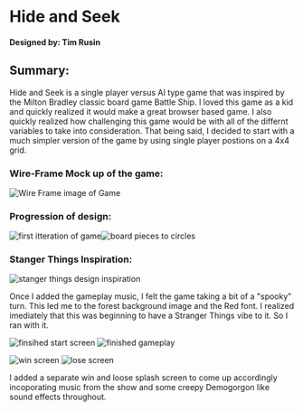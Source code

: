 # Hide and Seek
#### Designed by: Tim Rusin

## Summary:


Hide and Seek is a single player versus AI type game that was inspired by the Milton Bradley classic board game Battle Ship. I loved this game as a kid and quickly realized it would make a great browser based game.  I also quickly realized how challenging this game would be with all of the  differnt variables to take into consideration.  That being said, I decided to start with a much simpler version of the game by using single player postions on a 4x4 grid.

### Wire-Frame Mock up of the game:
![Wire Frame image of Game](https://github.com/timrusin/HideAndSeek/blob/main/images/HideandSeekMock.png)

### Progression of design:
![first itteration of game](https://github.com/timrusin/HideAndSeek/blob/main/images/initial_design.jpg)![board pieces to circles](https://github.com/timrusin/HideAndSeek/blob/main/images/to_circles.jpg)
### Stanger Things Inspiration:
![stanger things design inspiration](https://github.com/timrusin/HideAndSeek/blob/main/images/stranger_insiration.jpg)

Once I added the gameplay music, I felt the game taking a bit of a "spooky" turn. This led me to the forest background image and the Red font. I realized imediately that this was beginning to have a Stranger Things vibe to it. So I ran with it.

![finsihed start screen](https://github.com/timrusin/HideAndSeek/blob/main/images/finished_start.jpg) ![finished gameplay](https://github.com/timrusin/HideAndSeek/blob/main/images/finishsed_gameplay.jpg)

![win screen](https://github.com/timrusin/HideAndSeek/blob/main/images/win_screen.jpg) ![lose screen](https://github.com/timrusin/HideAndSeek/blob/main/images/lose_screen.jpg)

I added a separate win and loose splash screen to come up accordingly incoporating music from the show and some creepy Demogorgon like sound effects throughout. 


